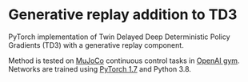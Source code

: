 # Generative replay addition to TD3

PyTorch implementation of Twin Delayed Deep Deterministic Policy Gradients (TD3) with a generative replay component.

Method is tested on [MuJoCo](http://www.mujoco.org/) continuous control tasks in [OpenAI gym](https://github.com/openai/gym). 
Networks are trained using [PyTorch 1.7](https://github.com/pytorch/pytorch) and Python 3.8. 


